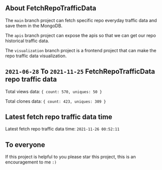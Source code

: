 ## About FetchRepoTrafficData

The `main` branch project can fetch specific repo everyday traffic data and save them in the MongoDB.

The `apis` branch project can expose the apis so that we can get our repo historical traffic data.

The `visualization` branch project is a frontend project that can make the repo traffic data visualization.

## `2021-06-28` To `2021-11-25` FetchRepoTrafficData repo traffic data

Total views data: `{ count: 570, uniques: 50 }`

Total clones data: `{ count: 423, uniques: 309 }`

## Latest fetch repo traffic data time

Latest fetch repo traffic data time: `2021-11-26 00:52:11`

## To everyone

If this project is helpful to you please star this project, this is an encouragement to me `:)`



